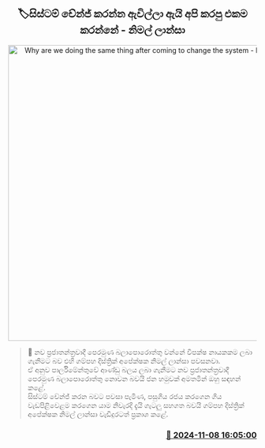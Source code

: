 <p align='center'><b><h2 align='center' title='Why are we doing the same thing after coming to change the system - Nimal Lanza'>🏷සිස්ටම් චේන්ජ් කරන්න ඇවිල්ලා ඇයි අපි කරපු එකම කරන්​නේ - නිමල් ලාන්සා</h2></b></p>
<p align='center'><img src='https://helakuru.sgp1.cdn.digitaloceanspaces.com/esana/images/lib/nimal-lanza-ranil-nn.jpg' width='600' alt='Why are we doing the same thing after coming to change the system - Nimal Lanza'></p>

>📝 නව ප්‍රජාතන්ත්‍රවාදී පෙරමුණ බලාපොරොත්තු වන්නේ විපක්ෂ නායකකම ලබා ගැනීමට බව එහි ගම්පහ දිස්ත්‍රික් අපේක්ෂක නිමල් ලාන්සා පවසනවා.<br>ඒ අනුව පාර්ලිමේන්තුවේ ආණ්ඩු බලය ලබා ගැනීමට නව ප්‍රජාතන්ත්‍රවාදී පෙරමුණ බලාපොරොත්තු නොවන බවයි ජන හමුවක් අමතමින් ඔහු සඳහන් කළේ.<br>සිස්ටම් චේන්ජ් කරන බවට පවසා පැමිණ, පසුගිය රජය කරගෙන ගිය වැඩපිළිවෙළම කරගෙන යාම නිවැරදි දැයි ගැටලු සහගත බවයි ගම්පහ දිස්ත්‍රික් අපේක්ෂක නිමල් ලාන්සා වැඩිදුරටත් ප්‍රකාශ කළේ. <br>

<h3 align='right'><a href='https://www.helakuru.lk/esana/p/104876/'>📅 2024-11-08 16:05:00</a></h3>
